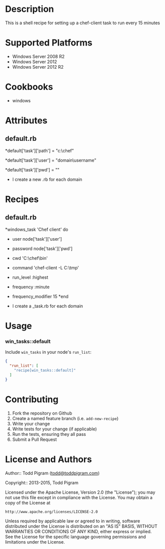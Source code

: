 Description
===========

This is a shell recipe for setting up a chef-client task to run every 15 minutes

Supported Platforms
===================

* Windows Server 2008 R2
* Windows Server 2012
* Windows Server 2012 R2

Cookbooks
=========

* windows

Attributes
==========

default.rb
----------

*default['task']['path'] = "c:\\chef"


*default['task']['user'] = "domain\\username"


*default['task']['pwd'] = "<password>"

* I create a new <domain>.rb for each domain

Recipes
=======

default.rb
----------

*windows_task 'Chef client' do
*  user node['task']['user']
*  password node['task']['pwd']
*  cwd 'C:\chef\bin'
*  command 'chef-client -L C:\tmp'
*  run_level :highest
*  frequency :minute
*  frequency_modifier 15
*end

* I create a <domain>_task.rb for each domain


Usage
=====

### win_tasks::default

Include `win_tasks` in your node's `run_list`:

```json
{
  "run_list": [
    "recipe[win_tasks::default]"
  ]
}
```

Contributing
============

1. Fork the repository on Github
2. Create a named feature branch (i.e. `add-new-recipe`)
3. Write your change
4. Write tests for your change (if applicable)
5. Run the tests, ensuring they all pass
6. Submit a Pull Request

License and Authors
===================

Author:: Todd Pigram (<todd@toddpigram.com>)

Copyright:: 2013-2015, Todd Pigram

Licensed under the Apache License, Version 2.0 (the "License");
you may not use this file except in compliance with the License.
You may obtain a copy of the License at

    http://www.apache.org/licenses/LICENSE-2.0

Unless required by applicable law or agreed to in writing, software
distributed under the License is distributed on an "AS IS" BASIS,
WITHOUT WARRANTIES OR CONDITIONS OF ANY KIND, either express or implied.
See the License for the specific language governing permissions and
limitations under the License.
